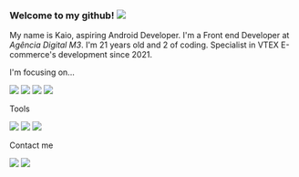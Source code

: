 ### Welcome to my github! <img src="https://img.icons8.com/emoji/48/000000/waving-hand-medium-skin-tone.png"/>

My name is Kaio, aspiring Android Developer. I'm a Front end Developer at *Agência Digital M3*. I'm 21 years old and 2 of coding. Specialist in VTEX E-commerce's development since 2021.

<p>I'm focusing on...</p>
<p>
     <img src="https://img.icons8.com/fluency/48/000000/android-os.png"/>
    <img src="https://img.icons8.com/color/48/000000/kotlin.png"/>
    <img src="https://img.icons8.com/color/48/000000/java-coffee-cup-logo--v1.png"/>
    <img src="https://img.icons8.com/color/48/000000/microsoft-sql-server.png"/>
</p>

<p>Tools</p>
<p>
    <img src="https://img.icons8.com/color/48/000000/git.png"/>
    <img src="https://img.icons8.com/color/48/000000/firebase.png"/>
    <img src="https://img.icons8.com/external-tal-revivo-color-tal-revivo/48/000000/external-postman-is-the-only-complete-api-development-environment-logo-color-tal-revivo.png"/>
</p>

<p>Contact me</p>
<p>
    <a target="_blank" href="https://www.linkedin.com/in/kaioribeiro/" target="_blank"><img src="https://img.icons8.com/color/48/000000/linkedin.png"/></a>
    <a href="mailto:ribeiro.kaio@outlook.com.br"><img src="https://img.icons8.com/fluency/48/000000/email-open.png"/></a>
</p>
